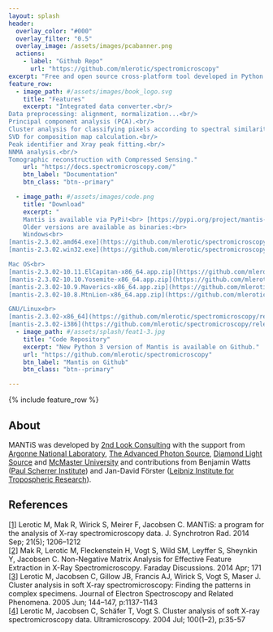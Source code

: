 ```yaml
---
layout: splash
header:
  overlay_color: "#000"
  overlay_filter: "0.5"
  overlay_image: /assets/images/pcabanner.png
  actions:
    - label: "Github Repo"
      url: "https://github.com/mlerotic/spectromicroscopy"
excerpt: "Free and open source cross-platform tool developed in Python for spectromicroscopy data analysis."
feature_row:
  - image_path: #/assets/images/book_logo.svg
    title: "Features"
    excerpt: "Integrated data converter.<br/>
Data preprocessing: alignment, normalization...<br/>
Principal component analysis (PCA).<br/>
Cluster analysis for classifying pixels according to spectral similarity.<br/>
SVD for composition map calculation.<br/>
Peak identifier and Xray peak fitting.<br/>
NNMA analysis.<br/>
Tomographic reconstruction with Compressed Sensing."
    url: "https://docs.spectromicroscopy.com/"
    btn_label: "Documentation"
    btn_class: "btn--primary"

  - image_path: #/assets/images/code.png
    title: "Download"
    excerpt: "
	Mantis is available via PyPi!<br> [https://pypi.org/project/mantis-xray/](https://pypi.org/project/mantis-xray/)<br><br>
	Older versions are available as binaries:<br>
	Windows<br>
[mantis-2.3.02.amd64.exe](https://github.com/mlerotic/spectromicroscopy/releases/download/2.3.02/mantis-2.3.02.amd64.exe)<br>
[mantis-2.3.02.win32.exe](https://github.com/mlerotic/spectromicroscopy/releases/download/2.3.02/mantis-2.3.02.win32.exe)<br>

Mac OS<br>
[mantis-2.3.02-10.11.ElCapitan-x86_64.app.zip](https://github.com/mlerotic/spectromicroscopy/releases/download/2.3.02/mantis-2.3.02-10.11.ElCapitan-x86_64.app.zip)<br>
[mantis-2.3.02-10.10.Yosemite-x86_64.app.zip](https://github.com/mlerotic/spectromicroscopy/releases/download/2.3.02/mantis-2.3.02-10.10.Yosemite-x86_64.app.zip)<br>
[mantis-2.3.02-10.9.Maverics-x86_64.app.zip](https://github.com/mlerotic/spectromicroscopy/releases/download/2.3.02/mantis-2.3.02-10.9.Maverics-x86_64.app.zip)<br>
[mantis-2.3.02-10.8.MtnLion-x86_64.app.zip](https://github.com/mlerotic/spectromicroscopy/releases/download/2.3.02/mantis-2.3.02-10.8.MntLion-x86_64.app.zip)<br>

GNU/Linux<br>
[mantis-2.3.02-x86_64](https://github.com/mlerotic/spectromicroscopy/releases/download/2.3.02/mantis-2.3.02.x86_64)<br>
[mantis-2.3.02-i386](https://github.com/mlerotic/spectromicroscopy/releases/download/2.3.02/mantis-2.3.02-i386)"
  - image_path: #/assets/splash/feat1-3.jpg
    title: "Code Repository"
    excerpt: "New Python 3 version of Mantis is available on Github."
    url: "https://github.com/mlerotic/spectromicroscopy"
    btn_label: "Mantis on Github"
    btn_class: "btn--primary"

---
```

{% include feature_row %}

## About
MANTiS was developed by [2nd Look Consulting](http://2ndlookconsulting.com/) with the support from [Argonne National Laboratory](https://www.anl.gov/), [The Advanced Photon Source](https://www.aps.anl.gov/), [Diamond Light Source](https://www.diamond.ac.uk/Instruments/Imaging-and-Microscopy/I08/Software-for-data-analysis/) and [McMaster University](https://www.mcmaster.ca/) and contributions from Benjamin Watts \([Paul Scherrer Institute](https://www.psi.ch/en)\) and Jan-David Förster \([Leibniz Institute for Tropospheric Research](https://www.tropos.de/)\).


## References

[\[1\]](http://dx.doi.org/10.1107/S1600577514013964) Lerotic M, Mak R, Wirick S, Meirer F, Jacobsen C. MANTiS: a program for the analysis of X-ray spectromicroscopy data. J. Synchrotron Rad. 2014 Sep; 21(5); 1206–1212<br/>
[\[2\]](http://doi.org/10.1039/C4FD00023D) Mak R, Lerotic M, Fleckenstein H, Vogt S, Wild SM, Leyffer S, Sheynkin Y, Jacobsen C. Non-Negative Matrix Analysis for Effective Feature Extraction in X-Ray Spectromicroscopy. Faraday Discussions. 2014 Apr; 171<br/>
[\[3\]](http://dx.doi.org/10.1016/j.elspec.2005.01.158) Lerotic M, Jacobsen C, Gillow JB, Francis AJ, Wirick S, Vogt S, Maser J. Cluster analysis in soft X-ray spectromicroscopy: Finding the patterns in complex specimens. Journal of Electron Spectroscopy and Related Phenomena. 2005 Jun; 144–147, p:1137-1143<br/>
[\[4\]](http://doi.org/10.1016/j.ultramic.2004.01.008) Lerotic M, Jacobsen C, Schäfer T, Vogt S. Cluster analysis of soft X-ray spectromicroscopy data. Ultramicroscopy. 2004 Jul; 100(1–2), p:35-57
